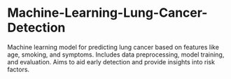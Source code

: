 # Machine-Learning-Lung-Cancer-Detection
Machine learning model for predicting lung cancer based on features like age, smoking, and symptoms. Includes data preprocessing, model training, and evaluation. Aims to aid early detection and provide insights into risk factors.
